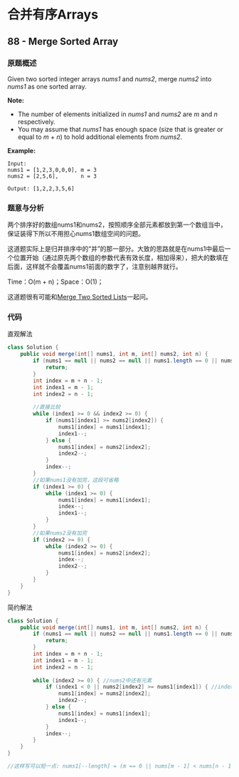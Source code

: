 # 合并有序Arrays

## 88 - Merge Sorted Array

### 原题概述

Given two sorted integer arrays _nums1_ and _nums2_, merge _nums2_ into _nums1_ as one sorted array.

**Note:**

* The number of elements initialized in _nums1_ and _nums2_ are _m_ and _n_ respectively.
* You may assume that _nums1_ has enough space \(size that is greater or equal to _m_ + _n_\) to hold additional elements from _nums2_.

**Example:**

```text
Input:
nums1 = [1,2,3,0,0,0], m = 3
nums2 = [2,5,6],       n = 3

Output: [1,2,2,3,5,6]
```

### 题意与分析

两个排序好的数组nums1和nums2，按照顺序全部元素都放到第一个数组当中，保证装得下所以不用担心nums1数组空间的问题。

这道题实际上是归并排序中的“并”的那一部分。大致的思路就是在nums1中最后一个位置开始（通过原先两个数组的参数代表有效长度，相加得来），把大的数填在后面，这样就不会覆盖nums1前面的数字了，注意别越界就行。

Time：O\(m + n\)；Space：O\(1\)；

这道题很有可能和[Merge Two Sorted Lists](https://guilindev.gitbook.io/interview/leetcode/ji-chu-shu-ju-jie-gou-zai-suan-fa-zhong-de-ying-yong/linkedlist/he-bing-liang-ge-you-xu-lie-biao)一起问。

### 代码

直观解法

```java
class Solution {
    public void merge(int[] nums1, int m, int[] nums2, int n) {
        if (nums1 == null || nums2 == null || nums1.length == 0 || nums2.length == 0) {
            return;
        }
        int index = m + n - 1;
        int index1 = m - 1;
        int index2 = n - 1;
        
        //直接比较
        while (index1 >= 0 && index2 >= 0) {
            if (nums1[index1] >= nums2[index2]) {
                nums1[index] = nums1[index1];
                index1--;
            } else {
                nums1[index] = nums2[index2];
                index2--;
            }
            index--;
        }
        //如果nums1没有加完，这段可省略
        if (index1 >= 0) {
            while (index1 >= 0) {
                nums1[index] = nums1[index1];
                index--;
                index1--;
            }
        }
        //如果nums2没有加完
        if (index2 >= 0) {
            while (index2 >= 0) {
                nums1[index] = nums2[index2];
                index--;
                index2--;
            }
        }
    }
}
```

简约解法

```java
class Solution {
    public void merge(int[] nums1, int m, int[] nums2, int n) {
        if (nums1 == null || nums2 == null || nums1.length == 0 || nums2.length == 0) {
            return;
        }
        int index = m + n - 1;
        int index1 = m - 1;
        int index2 = n - 1;
        
        while (index2 >= 0) { //nums2中还有元素
            if (index1 < 0 || nums2[index2] >= nums1[index1]) { //index1 < 0 表示nums1中的元素已经比较完了
                nums1[index] = nums2[index2];
                index2--;
            } else {
                nums1[index] = nums1[index1];
                index1--;
            }
            index--;
        }
    }
}

//这样写可以短一点: nums1[--length] = (m == 0 || nums[m - 1] < nums[n - 1]) ? nums2[--n] : nums1[--m];可读性为0
```

